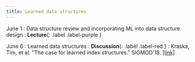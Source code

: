 ```yaml
---
title: Learned data structures
---
```


June 1
: Data structure review and incorporating ML into data structure design
  : **Lecture**{: .label .label-purple }


June 6
: Learned data structures
  : **Discussion**{: .label .label-red }
: Kraska, Tim, et al. "The case for learned index structures." SIGMOD'18. [[link]](https://arxiv.org/pdf/1712.01208.pdf)
